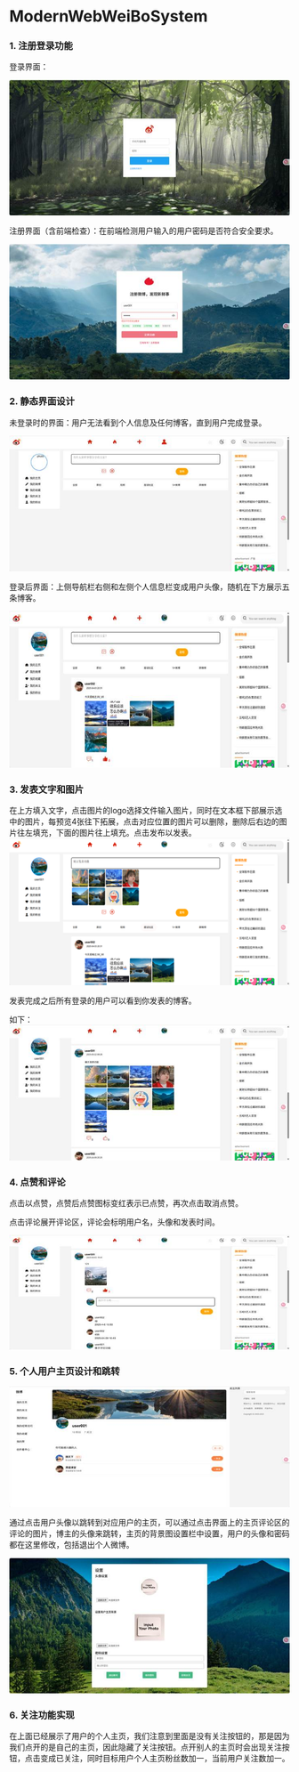# ModernWebWeiBoSystem

### **1.**  **注册登录功能**

  登录界面：

 ![image](https://github.com/Y0sem1te/ModernWebWeiBoSystem/blob/main/show_img/img1.png)

注册界面（含前端检查）：在前端检测用户输入的用户密码是否符合安全要求。

 ![image](https://github.com/Y0sem1te/ModernWebWeiBoSystem/blob/main/show_img/img2.png)

### **2.**  **静态界面设计**

未登录时的界面：用户无法看到个人信息及任何博客，直到用户完成登录。

![img](https://github.com/Y0sem1te/ModernWebWeiBoSystem/blob/main/show_img/img3.png)

登录后界面：上侧导航栏右侧和左侧个人信息栏变成用户头像，随机在下方展示五条博客。

![img](https://github.com/Y0sem1te/ModernWebWeiBoSystem/blob/main/show_img/img4.png)

### **3.**  **发表文字和图片**

在上方填入文字，点击图片的logo选择文件输入图片，同时在文本框下部展示选中的图片，每预览4张往下拓展，点击对应位置的图片可以删除，删除后右边的图片往左填充，下面的图片往上填充。点击发布以发表。
![image](https://github.com/Y0sem1te/ModernWebWeiBoSystem/blob/main/show_img/img5.png)

发表完成之后所有登录的用户可以看到你发表的博客。

如下：
 ![img](https://github.com/Y0sem1te/ModernWebWeiBoSystem/blob/main/show_img/img6.png)

### **4.**  **点赞和评论**

点击以点赞，点赞后点赞图标变红表示已点赞，再次点击取消点赞。

点击评论展开评论区，评论会标明用户名，头像和发表时间。

![img](https://github.com/Y0sem1te/ModernWebWeiBoSystem/blob/main/show_img/img7.png)

### **5.**  **个人用户主页设计和跳转**

![img](https://github.com/Y0sem1te/ModernWebWeiBoSystem/blob/main/show_img/img8.png)

通过点击用户头像以跳转到对应用户的主页，可以通过点击界面上的主页评论区的评论的图片，博主的头像来跳转，主页的背景图设置栏中设置，用户的头像和密码都在这里修改，包括退出个人微博。

![img](https://github.com/Y0sem1te/ModernWebWeiBoSystem/blob/main/show_img/img9.png)

### **6.**  **关注功能实现**

在上面已经展示了用户的个人主页，我们注意到里面是没有关注按钮的，那是因为我们点开的是自己的主页，因此隐藏了关注按钮。点开别人的主页时会出现关注按钮，点击变成已关注，同时目标用户个人主页粉丝数加一，当前用户关注数加一。
